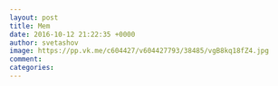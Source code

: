 ```yaml
--- 
layout: post 
title: Mem 
date: 2016-10-12 21:22:35 +0000 
author: svetashov 
image: https://pp.vk.me/c604427/v604427793/38485/vgB8kq18fZ4.jpg
comment: 
categories: 
---
```

